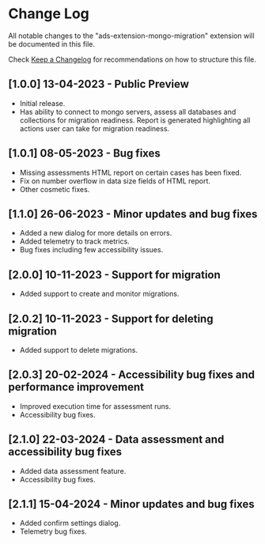 # Change Log

All notable changes to the "ads-extension-mongo-migration" extension will be documented in this file.

Check [Keep a Changelog](http://keepachangelog.com/) for recommendations on how to structure this file.

## [1.0.0] 13-04-2023 - Public Preview

- Initial release.
- Has ability to connect to mongo servers, assess all databases and collections for migration readiness. Report is generated highlighting all actions user can take for migration readiness.

## [1.0.1] 08-05-2023 - Bug fixes

- Missing assessments HTML report on certain cases has been fixed.
- Fix on number overflow in data size fields of HTML report.
- Other cosmetic fixes.

## [1.1.0] 26-06-2023 - Minor updates and bug fixes

- Added a new dialog for more details on errors.
- Added telemetry to track metrics.
- Bug fixes including few accessibility issues.

## [2.0.0] 10-11-2023 - Support for migration

- Added support to create and monitor migrations.

## [2.0.2] 10-11-2023 - Support for deleting migration

- Added support to delete migrations.

## [2.0.3] 20-02-2024 - Accessibility bug fixes and performance improvement

- Improved execution time for assessment runs.
- Accessibility bug fixes.

## [2.1.0] 22-03-2024 - Data assessment and accessibility bug fixes

- Added data assessment feature.
- Accessibility bug fixes.

## [2.1.1] 15-04-2024 - Minor updates and bug fixes

- Added confirm settings dialog.
- Telemetry bug fixes.